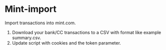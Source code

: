 # Mint-import
Import transactions into mint.com.

1) Download your bank/CC transactions to a CSV with format like example summary.csv.
2) Update script with cookies and the token parameter. 
